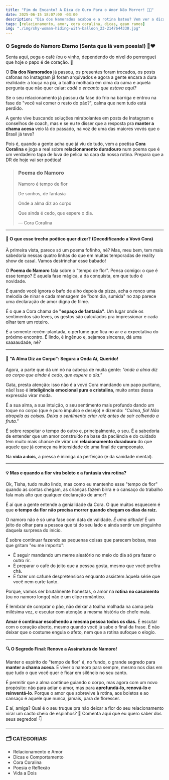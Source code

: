 ```yaml
---
title: "Fim do Encanto? A Dica de Ouro Para o Amor Não Morrer! 🥀💖" 
date: 2025-06-15 18:07:00 -03:00 
description: "Dia dos Namorados acabou e a rotina bateu? Vem ver a dica de ouro da vovó Cora pra manter a chama acesa e o namoro eterno!" 
tags: [relacionamento, amor, cora coralina, dicas, gean ramos] 
img: "./img/shy-woman-hiding-with-balloon_23-2147644330.jpg"
---
```

### **O Segredo do Namoro Eterno (Senta que lá vem poesia!) 📝❤️**

Senta aqui, pega o café (ou o vinho, dependendo do nível do perrengue) que hoje o papo é de coração. 🍷 

O **Dia dos Namorados** já passou, os presentes foram trocados, os posts cafonas no Instagram já foram arquivados e agora a gente encara a dura realidade: a louça na pia, a toalha molhada em cima da cama e aquela pergunta que não quer calar: _cadê o encanto que estava aqui?_

Se o seu relacionamento já passou da fase do frio na barriga e entrou na fase do "você vai comer o resto do pão?", calma que nem tudo está perdido. 

A gente vive buscando soluções mirabolantes em posts de Instagram e conselhos de coach, mas e se eu te disser que a resposta pra **manter a chama acesa** veio lá do passado, na voz de uma das maiores vovós que o Brasil já teve?

Pois é, quando a gente acha que já viu de tudo, vem a poetisa **Cora Coralina** e joga a real sobre **relacionamento duradouro** num poema que é um verdadeiro tapa de luva de pelica na cara da nossa rotina. Prepara que a DR de hoje vai ser poética!

> ### **Poema do Namoro**
> Namoro é tempo de flor
> 
> De sonhos, de fantasia
> 
> Onde a alma diz ao corpo
> 
> Que ainda é cedo, que espere o dia.
> 
> — Cora Coralina

----------

#### **🛑 O que esse trecho poético quer dizer? (Decodificando a Vovó Cora)**

À primeira vista, parece só um poema fofinho, né? Mas, meu bem, tem mais sabedoria nessas quatro linhas do que em muitas temporadas de reality show de casal. Vamos destrinchar esse babado!

O **Poema do Namoro** fala sobre o "tempo de flor". Pensa comigo: o que é esse tempo? É aquela fase mágica, a da conquista, em que tudo é novidade. 

É quando você ignora o bafo de alho depois da pizza, acha o ronco uma melodia de ninar e cada mensagem de "bom dia, sumida" no zap parece uma declaração de amor digna de filme.

É o que a Cora chama de **"espaço de fantasia"**. Um lugar onde os sentimentos são leves, os gestos são calculados pra impressionar e cada olhar tem um roteiro. 

É a semente recém-plantada, o perfume que fica no ar e a expectativa do próximo encontro. É lindo, é ingênuo e, sejamos sinceras, dá uma saaaaudade, né?

----------

#### **🤯 "A Alma Diz ao Corpo": Segura a Onda Aí, Querido!**

Agora, a parte que dá um nó na cabeça de muita gente: _"onde a alma diz ao corpo que ainda é cedo, que espere o dia."_

Gata, presta atenção: isso não é a vovó Cora mandando um papo puritano, não! Isso é **inteligência emocional pura e cristalina**, muito antes dessa expressão virar moda. 

É a sua alma, a sua intuição, o seu sentimento mais profundo dando um toque no corpo (que é puro impulso e desejo) e dizendo: _"Calma, fia! Não atropela as coisas. Deixa o sentimento criar raiz antes de sair colhendo a fruta."_

É sobre respeitar o tempo do outro e, principalmente, o seu. 
É a sabedoria de entender que um amor construído na base da paciência e do cuidado tem muito mais chance de virar um **relacionamento duradouro** do que aquele que já começa na intensidade de uma final de campeonato. 

Na **vida a dois**, a pressa é inimiga da perfeição (e da sanidade mental).

----------

#### **💡 Mas e quando a flor vira boleto e a fantasia vira rotina?**

Ok, Tisha, tudo muito lindo, mas como eu mantenho esse "tempo de flor" quando as contas chegam, as crianças fazem birra e o cansaço do trabalho fala mais alto que qualquer declaração de amor?

É aí que a gente entende a genialidade da Cora. O que muitos esquecem é que **o tempo da flor não precisa morrer quando chegam os dias da raiz.**

O namoro não é só uma fase com data de validade. _É uma atitude!_ É um jeito de olhar para a pessoa que tá do seu lado e ainda sentir um pinguinho daquela surpresa do início. 

É sobre continuar fazendo as pequenas coisas que parecem bobas, mas que gritam "eu me importo":

-   É seguir mandando um meme aleatório no meio do dia só pra fazer o outro rir.
-   É preparar o café do jeito que a pessoa gosta, mesmo que você prefira chá.
-   É fazer um cafuné despretensioso enquanto assistem àquela série que você nem curte tanto.

Porque, vamos ser brutalmente honestas, o amor na **rotina no casamento** (ou no namoro longo) não é um clipe romântico. 

É lembrar de comprar o pão, não deixar a toalha molhada na cama pela milésima vez, e escutar com atenção a mesma história do chefe mala.

**Amar é continuar escolhendo a mesma pessoa todos os dias.** É escutar com o coração aberto, mesmo quando você já sabe o final da frase. É não deixar que o costume engula o afeto, nem que a rotina sufoque o elogio.

----------

#### **🔍 O Segredo Final: Renove a Assinatura do Namoro!**

Manter o espírito do "tempo de flor" é, no fundo, o grande segredo para **manter a chama acesa**. É viver o namoro para sempre, mesmo nos dias em que tudo o que você quer é ficar em silêncio no seu canto.

É permitir que a alma continue guiando o corpo, mas agora com um novo propósito: não para adiar o amor, mas para **aprofundá-lo, renová-lo e reinventá-lo**. Porque o amor que sobrevive à rotina, aos boletos e ao cansaço é aquele que nunca, jamais, para de florescer.

E aí, amiga? Qual é o seu truque pra não deixar a flor do seu relacionamento virar um cacto cheio de espinhos? 🌵 Comenta aqui que eu quero saber dos seus segredos! 👇

----------

### **🗂️ CATEGORIAS:**

-   Relacionamento e Amor
-   Dicas e Comportamento
-   Cora Coralina
-   Poesia e Reflexão
-   Vida a Dois
